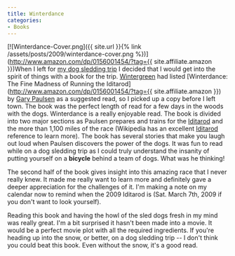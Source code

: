 ```yaml
---
title: Winterdance
categories:
- Books
---
```


[![Winterdance-Cover.png]({{ site.url }}{% link /assets/posts/2009/winterdance-cover.png %})](http://www.amazon.com/dp/0156001454/?tag={{ site.affiliate.amazon }})When I left for [my dog sledding trip](/thingelstad/im-going-dog-sledding-with-my-camera) I decided that I would get into the spirit of things with a book for the trip. [Wintergreen](http://www.dogsledding.com/) had listed [Winterdance: The Fine Madness of Running the Iditarod](http://www.amazon.com/dp/0156001454/?tag={{ site.affiliate.amazon }}) by [Gary Paulsen](http://www.randomhouse.com/features/garypaulsen/) as a suggested read, so I picked up a copy before I left town. The book was the perfect length of read for a few days in the woods with the dogs.
Winterdance is a really enjoyable read. The book is divided into two major sections as Paulsen prepares and trains for the [Iditarod](http://www.iditarod.com/) and the more than 1,100 miles of the race (Wikipedia has an excellent [Iditarod](http://en.wikipedia.org/wiki/Iditarod_Trail_Sled_Dog_Race) reference to learn more). The book has several stories that make you laugh out loud when Paulsen discovers the power of the dogs. It was fun to read while on a dog sledding trip as I could truly understand the insanity of putting yourself on a **bicycle** behind a team of dogs. What was he thinking!

The second half of the book gives insight into this amazing race that I never really knew. It made me really want to learn more and definitely gave a deeper appreciation for the challenges of it. I'm making a note on my calendar now to remind when the 2009 Iditarod is (Sat. March 7th, 2009 if you don't want to look yourself).

Reading this book and having the howl of the sled dogs fresh in my mind was really great. I'm a bit surprised it hasn't been made into a movie. It would be a perfect movie plot with all the required ingredients. If you're heading up into the snow, or better, on a dog sledding trip -- I don't think you could beat this book. Even without the snow, it's a good read.
